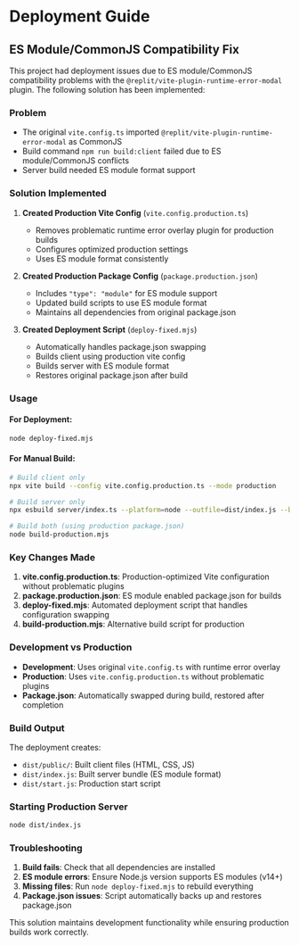 # Deployment Guide

## ES Module/CommonJS Compatibility Fix

This project had deployment issues due to ES module/CommonJS compatibility problems with the `@replit/vite-plugin-runtime-error-modal` plugin. The following solution has been implemented:

### Problem
- The original `vite.config.ts` imported `@replit/vite-plugin-runtime-error-modal` as CommonJS
- Build command `npm run build:client` failed due to ES module/CommonJS conflicts
- Server build needed ES module format support

### Solution Implemented

1. **Created Production Vite Config** (`vite.config.production.ts`)
   - Removes problematic runtime error overlay plugin for production builds
   - Configures optimized production settings
   - Uses ES module format consistently

2. **Created Production Package Config** (`package.production.json`)
   - Includes `"type": "module"` for ES module support
   - Updated build scripts to use ES module format
   - Maintains all dependencies from original package.json

3. **Created Deployment Script** (`deploy-fixed.mjs`)
   - Automatically handles package.json swapping
   - Builds client using production vite config
   - Builds server with ES module format
   - Restores original package.json after build

### Usage

#### For Deployment:
```bash
node deploy-fixed.mjs
```

#### For Manual Build:
```bash
# Build client only
npx vite build --config vite.config.production.ts --mode production

# Build server only
npx esbuild server/index.ts --platform=node --outfile=dist/index.js --bundle --format=esm --target=node18 [externals...]

# Build both (using production package.json)
node build-production.mjs
```

### Key Changes Made

1. **vite.config.production.ts**: Production-optimized Vite configuration without problematic plugins
2. **package.production.json**: ES module enabled package.json for builds
3. **deploy-fixed.mjs**: Automated deployment script that handles configuration swapping
4. **build-production.mjs**: Alternative build script for production

### Development vs Production

- **Development**: Uses original `vite.config.ts` with runtime error overlay
- **Production**: Uses `vite.config.production.ts` without problematic plugins
- **Package.json**: Automatically swapped during build, restored after completion

### Build Output

The deployment creates:
- `dist/public/`: Built client files (HTML, CSS, JS)
- `dist/index.js`: Built server bundle (ES module format)
- `dist/start.js`: Production start script

### Starting Production Server

```bash
node dist/index.js
```

### Troubleshooting

1. **Build fails**: Check that all dependencies are installed
2. **ES module errors**: Ensure Node.js version supports ES modules (v14+)
3. **Missing files**: Run `node deploy-fixed.mjs` to rebuild everything
4. **Package.json issues**: Script automatically backs up and restores package.json

This solution maintains development functionality while ensuring production builds work correctly.